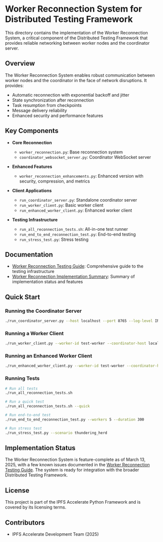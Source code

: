 # Worker Reconnection System for Distributed Testing Framework

This directory contains the implementation of the Worker Reconnection System, a critical component of the Distributed Testing Framework that provides reliable networking between worker nodes and the coordinator server.

## Overview

The Worker Reconnection System enables robust communication between worker nodes and the coordinator in the face of network disruptions. It provides:

- Automatic reconnection with exponential backoff and jitter
- State synchronization after reconnection
- Task resumption from checkpoints
- Message delivery reliability
- Enhanced security and performance features

## Key Components

- **Core Reconnection**
  - `worker_reconnection.py`: Base reconnection system
  - `coordinator_websocket_server.py`: Coordinator WebSocket server

- **Enhanced Features**
  - `worker_reconnection_enhancements.py`: Enhanced version with security, compression, and metrics

- **Client Applications**
  - `run_coordinator_server.py`: Standalone coordinator server
  - `run_worker_client.py`: Basic worker client
  - `run_enhanced_worker_client.py`: Enhanced worker client

- **Testing Infrastructure**
  - `run_all_reconnection_tests.sh`: All-in-one test runner
  - `run_end_to_end_reconnection_test.py`: End-to-end testing
  - `run_stress_test.py`: Stress testing

## Documentation

- [Worker Reconnection Testing Guide](WORKER_RECONNECTION_TESTING_GUIDE.md): Comprehensive guide to the testing infrastructure
- [Worker Reconnection Implementation Summary](WORKER_RECONNECTION_IMPLEMENTATION_SUMMARY.md): Summary of implementation status and features

## Quick Start

### Running the Coordinator Server

```bash
./run_coordinator_server.py --host localhost --port 8765 --log-level INFO
```

### Running a Worker Client

```bash
./run_worker_client.py --worker-id test-worker --coordinator-host localhost --coordinator-port 8765
```

### Running an Enhanced Worker Client

```bash
./run_enhanced_worker_client.py --worker-id test-worker --coordinator-host localhost --coordinator-port 8765
```

### Running Tests

```bash
# Run all tests
./run_all_reconnection_tests.sh

# Run a quick test
./run_all_reconnection_tests.sh --quick

# Run end-to-end test
./run_end_to_end_reconnection_test.py --workers 5 --duration 300

# Run stress test
./run_stress_test.py --scenario thundering_herd
```

## Implementation Status

The Worker Reconnection System is feature-complete as of March 13, 2025, with a few known issues documented in the [Worker Reconnection Testing Guide](WORKER_RECONNECTION_TESTING_GUIDE.md). The system is ready for integration with the broader Distributed Testing Framework.

## License

This project is part of the IPFS Accelerate Python Framework and is covered by its licensing terms.

## Contributors

- IPFS Accelerate Development Team (2025)